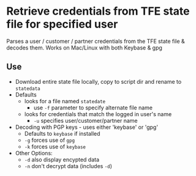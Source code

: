 # Retrieve credentials from TFE state file for specified user

Parses a user / customer / partner credentials from the TFE state file & decodes them.  Works on Mac/Linux with both Keybase & gpg

## Use

- Download entire state file locally, copy to script dir and rename to `statedata`
- Defaults
  - looks for a file named `statedate`
    - use `-f` parameter to specify alternate file name
  - looks for credentials that match the logged in user's name
    - `-u` specifies user/customer/partner name
- Decoding with PGP keys - uses either 'keybase' or 'gpg'
  - Defaults to `keybase` if installed
  - `-g` forces use of `gpg`
  - `-k` forces use of `keybase`
- Other Options:
  - `-d` also display encypted data
  - `-n` don't decrypt data (includes `-d`)

